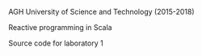 AGH University of Science and Technology (2015-2018)

Reactive programming in Scala

Source code for laboratory 1

